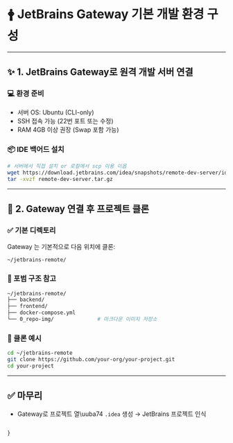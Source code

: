 # 🛉 JetBrains Gateway 기본 개발 환경 구성

---

## ✨ 1. JetBrains Gateway로 원격 개발 서버 연결

### 💻 환경 준비
- 서버 OS: Ubuntu (CLI-only)
- SSH 접속 가능 (22번 포트 또는 수정)
- RAM 4GB 이상 권장 (Swap 포함 가능)

### 📦 IDE 백어드 설치
```bash
# 서버에서 직접 설치 or 로컬에서 scp 이용 이옵
wget https://download.jetbrains.com/idea/snapshots/remote-dev-server/idea-U-XXX.XXX.X/remote-dev-server.tar.gz
tar -xvzf remote-dev-server.tar.gz
```

---

## 🔐 2. Gateway 연결 후 프로젝트 클론

### ✅ 기본 디렉토리
Gateway 는 기본적으로 다음 위치에 클론:
```
~/jetbrains-remote/
```

### 📁 포범 구조 참고
```bash
~/jetbrains-remote/
├── backend/
├── frontend/
├── docker-compose.yml
└── 0_repo-img/              # 마크다운 이미지 저장소
```

### 📍 클론 예시
```bash
cd ~/jetbrains-remote
git clone https://github.com/your-org/your-project.git
cd your-project
```

---


## ✅ 마무리

- Gateway로 프로젝트 열\uuba74 `.idea` 생성 → JetBrains 프로젝트 인식

```

}

